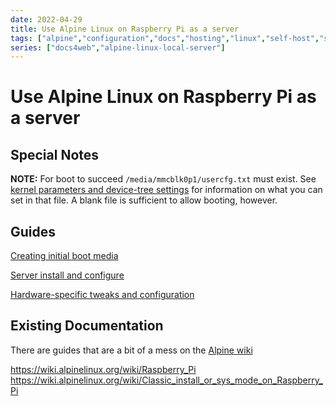 ```yaml
---
date: 2022-04-29
title: Use Alpine Linux on Raspberry Pi as a server
tags: ["alpine","configuration","docs","hosting","linux","self-host","sysadmin-devops","raspberry-pi","sbc"]
series: ["docs4web","alpine-linux-local-server"]
---
```


# Use Alpine Linux on Raspberry Pi as a server

## Special Notes

**NOTE:** For boot to succeed `/media/mmcblk0p1/usercfg.txt` must exist. See [kernel parameters and device-tree settings](../kernel-and-hardware-notes/guides-for-setting-kernel-parameters.md#raspberry-pi) for information on what you can set in that file. A blank file is sufficient to allow booting, however.

## Guides

[Creating initial boot media](creating-initial-boot-media/_index.md)

[Server install and configure](../server-install-config/_index.md)

[Hardware-specific tweaks and configuration](../kernel-and-hardware-notes/hardware-specific-tweaks-configs.md)

## Existing Documentation

There are guides that are a bit of a mess on the [Alpine wiki](https://wiki.alpinelinux.org/)

<https://wiki.alpinelinux.org/wiki/Raspberry_Pi>  
<https://wiki.alpinelinux.org/wiki/Classic_install_or_sys_mode_on_Raspberry_Pi>
